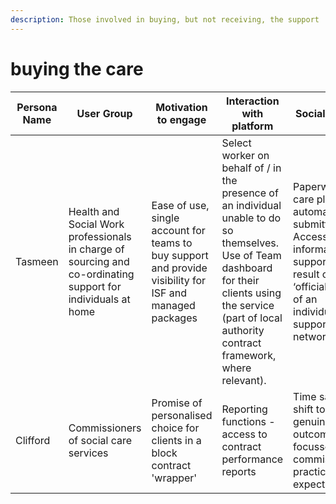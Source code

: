 ```yaml
---
description: Those involved in buying, but not receiving, the support
---
```


# buying the care



| Persona Name | User Group                                                                                                   | Motivation to engage                                                                                     | Interaction with platform                                                                                                                                                                                         | Social Impact                                                                                                                                         | Real Needs                                                                                                                                                   |
| ------------ | ------------------------------------------------------------------------------------------------------------ | -------------------------------------------------------------------------------------------------------- | ----------------------------------------------------------------------------------------------------------------------------------------------------------------------------------------------------------------- | ----------------------------------------------------------------------------------------------------------------------------------------------------- | ------------------------------------------------------------------------------------------------------------------------------------------------------------ |
| Tasmeen      | Health and Social Work professionals in charge of sourcing and co-ordinating support for individuals at home | Ease of use, single account for teams to buy support and provide visibility for ISF and managed packages | Select worker on behalf of / in the presence of an individual unable to do so themselves. Use of Team dashboard for their clients using the service (part of local authority contract framework, where relevant). | Paperwork / care plans automatically submitted. Access to informal support as a result of being ‘officially’ part of an individual’s support network. | [Burnout study ](http://www.communitycare.co.uk/2015/07/14/social-workers-on-the-edge-of-burnout-but-still-achieving-positive-changes/)Discovery phase - tbd |
| Clifford     | Commissioners of social care services                                                                        | Promise of personalised choice for clients in a block contract 'wrapper'                                 | Reporting functions - access to contract performance reports                                                                                                                                                      | Time saved, shift to genuinely outcome-focussed commissioning practices and expectations                                                              | Resource issues around [personalisatio](https://academic.oup.com/bjsw/article/43/7/1259/1639050)n                                                            |

